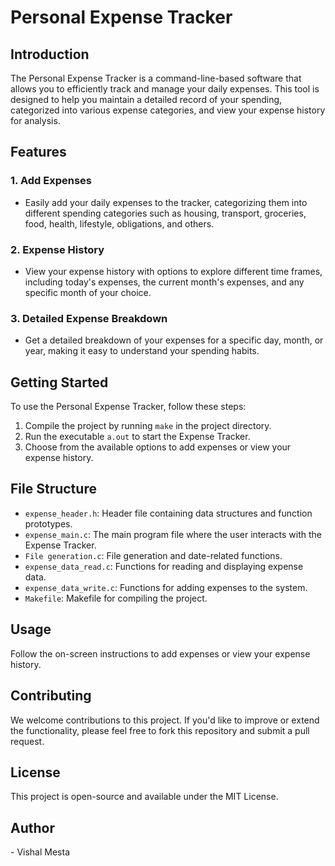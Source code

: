 <!DOCTYPE html>
<html>
<body>

<h1>Personal Expense Tracker</h1>

<h2>Introduction</h2>

<p>The Personal Expense Tracker is a command-line-based software that allows you to efficiently track and manage your daily expenses. This tool is designed to help you maintain a detailed record of your spending, categorized into various expense categories, and view your expense history for analysis.</p>

<h2>Features</h2>

<h3>1. Add Expenses</h3>
<ul>
    <li>Easily add your daily expenses to the tracker, categorizing them into different spending categories such as housing, transport, groceries, food, health, lifestyle, obligations, and others.</li>
</ul>

<h3>2. Expense History</h3>
<ul>
    <li>View your expense history with options to explore different time frames, including today's expenses, the current month's expenses, and any specific month of your choice.</li>
</ul>

<h3>3. Detailed Expense Breakdown</h3>
<ul>
    <li>Get a detailed breakdown of your expenses for a specific day, month, or year, making it easy to understand your spending habits.</li>
</ul>

<h2>Getting Started</h2>

<p>To use the Personal Expense Tracker, follow these steps:</p>

<ol>
    <li>Compile the project by running <code>make</code> in the project directory.</li>
    <li>Run the executable <code>a.out</code> to start the Expense Tracker.</li>
    <li>Choose from the available options to add expenses or view your expense history.</li>
</ol>

<h2>File Structure</h2>

<ul>
    <li><code>expense_header.h</code>: Header file containing data structures and function prototypes.</li>
    <li><code>expense_main.c</code>: The main program file where the user interacts with the Expense Tracker.</li>
    <li><code>File generation.c</code>: File generation and date-related functions.</li>
    <li><code>expense_data_read.c</code>: Functions for reading and displaying expense data.</li>
    <li><code>expense_data_write.c</code>: Functions for adding expenses to the system.</li>
    <li><code>Makefile</code>: Makefile for compiling the project.</li>
</ul>

<h2>Usage</h2>

<p>Follow the on-screen instructions to add expenses or view your expense history.</p>

<h2>Contributing</h2>

<p>We welcome contributions to this project. If you'd like to improve or extend the functionality, please feel free to fork this repository and submit a pull request.</p>

<h2>License</h2>

<p>This project is open-source and available under the MIT License.</p>

<h2>Author</h2>

<p>- Vishal Mesta</p>

</body>
</html>
